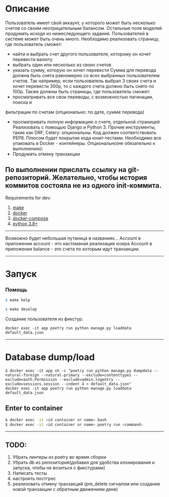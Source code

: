 # Описание
Пользователь имеет свой аккаунт, у которого может быть несколько счетов со
своим неотрицательным балансом. Остальные поля моделей продумать исходя из
нижеследующего задания.
Пользователей в системе может быть очень много.
Необходимо реализовать страницу, где пользователь сможет:
- найти и выбрать счет другого пользователя, которому он хочет перевести
валюту
- выбрать один или несколько из своих счетов
- указать сумму, которую он хочет перевести
Сумма для перевода должна быть снята равномерно со всех выбранных
пользователем счетов. Так например, если пользователь выбрал 3 своих счета и хочет
перевести 300р, то с каждого счета должно быть снято по 100р.
Также должны быть страницы, где пользователь сможет:
- просматривать все свои переводы, с возможностью пагинации, поиска и

фильтрации по счетам (опционально: по дате, сумме перевода)

- просматривать полную информацию о счете, отдельной страницей
Реализовать с помощью Django и Python 3. Прочие инструменты, такие как DRF,
Celery: опциональны.
Код должен соответствовать PEP8.
Плюсом будет покрытие кода юнит-тестами.
Необходимо все упаковать в Docker - контейнеры.
Опционально(не обязательно к выполнению):
- Продумать отмену транзакции

По выполнении прислать ссылку на git-репозиторий. Желательно, чтобы история
коммитов состояла не из одного init-коммита.
---
Requirements for dev:
1. [make](https://www.gnu.org/software/make/)
2. [docker](https://docs.docker.com/engine/install/)
3. [docker-compose](https://docs.docker.com/compose/install/)
4. [python 3.8+](https://www.python.org/downloads/release/python-380/)
---

Возможно будет небольшая путаница в названиях... 
Ассount в приложении account - это кастоманая реализация юзера
Account в приложении balance - это счета по которым идут транзакции.

---


# Запуск

### Помощь
```makefile
$ make help
```
```makefile
$ make develop
```
Создание пользователя из фикстур.
```shell
docker exec -it app poetry run python manage.py loaddata default_data.json
```


---
# Database dump/load
```shell
$ docker exec -it app sh -c "poetry run python manage.py dumpdata --natural-foreign --natural-primary --exclude=contenttypes --exclude=auth.Permission --exclude=admin.logentry --exclude=sessions.session --indent 4 > default_data.json"
docker exec -it app poetry run python manage.py loaddata default_data.json
```
## Enter to container
```sh
$ docker exec -it <id container or name> bash
$ docker exec -it <id container or name> poetry run <command>
```
---
## TODO:
1. Убрать линтеры из poetry во время сборки
2. Убрать db из репозитория(добавил для удобства клонирования и запуска, чтобы не возиться с фикстурами)
3. Написать тесты
4. настроить постгрес
5. реализовать отмену транзакций (pre_delete сигналом или создание новой транзакции с обратным движением дене)
